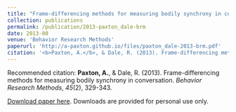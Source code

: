 ```yaml
---
title: "Frame-differencing methods for measuring bodily synchrony in conversation"
collection: publications
permalink: /publication/2013-paxton_dale-brm
date: 2013-00
venue: 'Behavior Research Methods'
paperurl: 'http://a-paxton.github.io/files/paxton_dale-2013-brm.pdf'
citation: '<b>Paxton, A.</b>, & Dale, R. (2013). Frame-differencing methods for measuring bodily synchrony in conversation. <i>Behavior Research Methods</i>, <i>45</i>(2), 329-343.'
---
```

Recommended citation: <b>Paxton, A.</b>, & Dale, R. (2013). Frame-differencing methods for measuring bodily synchrony in conversation. <i>Behavior Research Methods</i>, <i>45</i>(2), 329-343.

[Download paper here](http://a-paxton.github.io/files/paxton_dale-2013-brm.pdf). Downloads are provided for personal use only.
